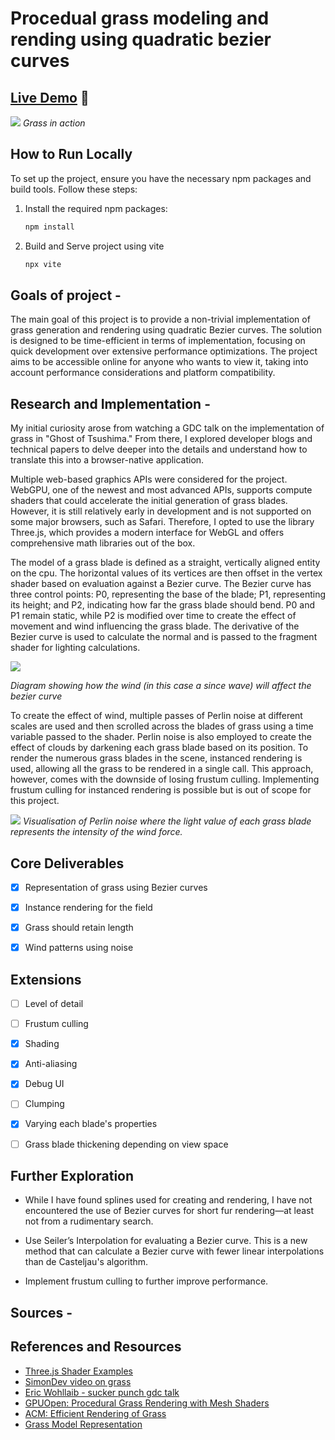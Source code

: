# Procedual grass modeling and rending using quadratic bezier curves

## [Live Demo](https://ruby-steep-kilometer.glitch.me/) 🔴

![](https://github.com/ChrisHow9/WebGLProcedualGrass/blob/main/readme/grass.gif)
*Grass in action* 


## How to Run Locally 

To set up the project, ensure you have the necessary npm packages and build tools. Follow these steps:

1. Install the required npm packages:
   ```bash
   npm install
   
2. Build and Serve project using vite
   ```bash
   npx vite

## Goals of project - 

The main goal of this project is to provide a non-trivial implementation of grass generation and rendering using quadratic Bezier curves. The solution is designed to be time-efficient in terms of implementation, focusing on quick development over extensive performance optimizations. The project aims to be accessible online for anyone who wants to view it, taking into account performance considerations and platform compatibility.

## Research and Implementation - 

My initial curiosity arose from watching a GDC talk on the implementation of grass in "Ghost of Tsushima." From there, I explored developer blogs and technical papers to delve deeper into the details and understand how to translate this into a browser-native application.

Multiple web-based graphics APIs were considered for the project. WebGPU, one of the newest and most advanced APIs, supports compute shaders that could accelerate the initial generation of grass blades. However, it is still relatively early in development and is not supported on some major browsers, such as Safari. Therefore, I opted to use the library Three.js, which provides a modern interface for WebGL and offers comprehensive math libraries out of the box.

The model of a grass blade is defined as a straight, vertically aligned entity on the cpu. The horizontal values of its vertices are then offset in the vertex shader based on evaluation against a Bezier curve. The Bezier curve has three control points: P0, representing the base of the blade; P1, representing its height; and P2, indicating how far the grass blade should bend. P0 and P1 remain static, while P2 is modified over time to create the effect of movement and wind influencing the grass blade. The derivative of the Bezier curve is used to calculate the normal and is passed to the fragment shader for lighting calculations.

![](https://github.com/ChrisHow9/WebGLProcedualGrass/blob/main/readme/bezier.png)

*Diagram showing how the wind (in this case a since wave) will affect the bezier curve* 

To create the effect of wind, multiple passes of Perlin noise at different scales are used and then scrolled across the blades of grass using a time variable passed to the shader. Perlin noise is also employed to create the effect of clouds by darkening each grass blade based on its position. To render the numerous grass blades in the scene, instanced rendering is used, allowing all the grass to be rendered in a single call. This approach, however, comes with the downside of losing frustum culling. Implementing frustum culling for instanced rendering is possible but is out of scope for this project.

![](https://github.com/ChrisHow9/WebGLProcedualGrass/blob/main/readme/perlin.png)
*Visualisation of Perlin noise where the light value of each grass blade represents the intensity of the wind force.* 

## Core Deliverables

- [x] Representation of grass using Bezier curves
- [x] Instance rendering for the field
- [x] Grass should retain length
- [x] Wind patterns using noise



## Extensions

- [ ] Level of detail
- [ ] Frustum culling
- [x] Shading
- [x] Anti-aliasing
- [x] Debug UI
- [ ] Clumping
- [x] Varying each blade's properties
- [ ] Grass blade thickening depending on view space



## Further Exploration

- While I have found splines used for creating and rendering, I have not encountered the use of Bezier curves for short fur rendering—at least not from a rudimentary search.

- Use Seiler’s Interpolation for evaluating a Bezier curve. This is a new method that can calculate a Bezier curve with fewer linear interpolations than de Casteljau's algorithm.

- Implement frustum culling to further improve performance.


## Sources -

## References and Resources

- [Three.js Shader Examples](https://stemkoski.github.io/Three.js/#shader-simple)
- [SimonDev video on grass](https://www.youtube.com/watch?v=bp7REZBV4P4)
- [Eric Wohllaib - sucker punch gdc talk](https://www.youtube.com/watch?v=Ibe1JBF5i5Y)
- [GPUOpen: Procedural Grass Rendering with Mesh Shaders](https://gpuopen.com/learn/mesh_shaders/mesh_shaders-procedural_grass_rendering/)
- [ACM: Efficient Rendering of Grass](https://dl.acm.org/doi/abs/10.1145/2856400.2876008)
- [Grass Model Representation](https://www.researchgate.net/figure/Representation-of-grass-model-a-A-grass-shape-is-determined-by-a-cubic-Bezier-curve-b_fig7_302916177)

